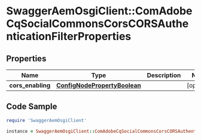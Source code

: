 # SwaggerAemOsgiClient::ComAdobeCqSocialCommonsCorsCORSAuthenticationFilterProperties

## Properties

Name | Type | Description | Notes
------------ | ------------- | ------------- | -------------
**cors_enabling** | [**ConfigNodePropertyBoolean**](ConfigNodePropertyBoolean.md) |  | [optional] 

## Code Sample

```ruby
require 'SwaggerAemOsgiClient'

instance = SwaggerAemOsgiClient::ComAdobeCqSocialCommonsCorsCORSAuthenticationFilterProperties.new(cors_enabling: null)
```


